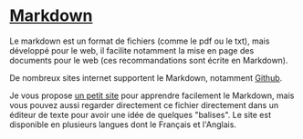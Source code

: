 # [Markdown](https://fr.wikipedia.org/wiki/Markdown)

Le markdown est un format de fichiers (comme le pdf ou le txt), mais développé pour le web, il facilite notamment la mise en page des documents pour le web (ces recommandations sont écrite en Markdown).

De nombreux sites internet supportent le Markdown, notamment [Github](https://guides.github.com/features/mastering-markdown/).

Je vous propose [un petit site](https://www.markdowntutorial.com/fr/) pour apprendre facilement le Markdown, mais vous pouvez aussi regarder directement ce fichier directement dans un éditeur de texte pour avoir une idée de quelques "balises".
Le site est disponible en plusieurs langues dont le Français et l'Anglais.